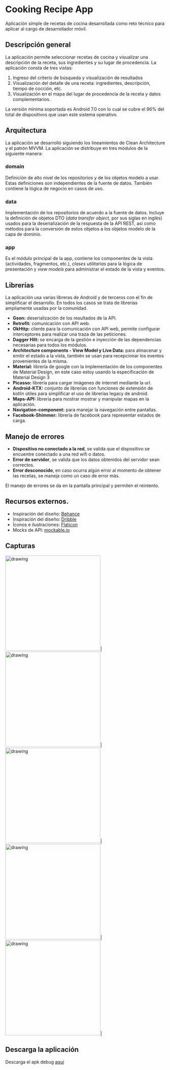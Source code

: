 # Cooking Recipe App

Aplicación simple de recetas de cocina desarrollada como reto técnico para aplicar al cargo de desarrollador móvil.

## Descripción general

La aplicación permite seleccionar recetas de cocina y visualizar una descripción de la receta, sus ingredientes y su lugar de procedencia. La aplicación consta de tres vistas:

1. Ingreso del criterio de búsqueda y visualización de resultados
2. Visualización del detalle de una receta: ingredientes, descripción, tiempo de cocción, etc.
3. Visualización en el mapa del lugar de procedencia de la receta y datos complementarios.

La versión mínima soportada es Android 7.0 con lo cual se cubre el 96% del total de dispositivos que usan este sistema operativo.

## Arquitectura
La aplicación se desarrolló siguiendo los lineamientos de Clean Architecture y el patrón MVVM. La aplicación se distribuye en tres módulos de la siguiente manera:

### domain
Definición de alto nivel de los repositorios y de los objetos modelo a usar. Estas definiciones son independientes de la fuente de datos. También contiene la lógica de negocio en casos de uso.

### data
Implementación de los repositorios de acuerdo a la fuente de datos. Incluye la definición de objetos DTO (*data transfer object*, por sus siglas en inglés) usados para la deserialización de la respuesta de la API REST, así como métodos para la conversión de estos objetos a los objetos modelo de la capa de dominio.

### app
Es el módulo principal de la app, contiene los componentes de la vista (actividades, fragmentos, etc.), *clases utilitarias* para la lógica de presentación y *view models* para administrar el estado de la vista y eventos.


## Librerías
La aplicación usa varias libreras de Android y de terceros con el fin de simplificar el desarrollo. En todos los casos se trata de librerías ampliamente usadas por la comunidad.

* **Gson:** deserialización de los resultados de la API.
* **Retrofit:** comunicación con API web.
* **OkHttp:** cliente para la comunicación con API web, permite configurar interceptores para realizar una traza de las peticiones.
* **Dagger Hilt:** se encarga de la gestión e inyección de las dependencias necesarias para todos los módulos.
* **Architecture components - View Model y Live Data:** para almacenar y emitir el estado a la vista, también se usan para recepcionar los eventos provenientes de la misma.
* **Material:** librería de google con la implementación de los componentes de Material Design, en este caso estoy usando la especificación de Material Design 3
* **Picasso:** librería para cargar imágenes de internet mediante la url.
* **Android-KTX:** conjunto de librerías con funciones de extensión de kotlin útiles para simplificar el uso de librerías legacy de android.
* **Maps-API:** librería para mostrar mostrar y manipular mapas en la aplicación.
* **Navigation-component:** para manejar la navegación entre pantallas.
* **Facebook-Shimmer:** librería de facebook para representar estados de carga.

## Manejo de errores

* **Dispositivo no conectado a la red**, se valida que el dispositivo se encuentre conectado a una red wifi o datos.
* **Error de servidor**, se valida que los datos obtenidos del servidor sean correctos.
* **Error desconocido**, en caso ocurra algún error al momento de obtener las recetas, se maneja como un caso de error más.

El manejo de errores se da en la pantalla principal y permiten el reintento.

## Recursos externos.

* Inspiración del diseño: [Behance](https://www.behance.net/gallery/166732789/Food-Recipe-Mobile-App?tracking_source=search_projects%7Crecipe+app)
* Inspiración del diseño: [Dribble](https://dribbble.com/shots/17501406-Cooking-App)
* Íconos e ilustraciones: [Flaticon](https://www.flaticon.com/packs/food-109?word=ingredients)
* Mocks de API: [mockable.io](https://www.mockable.io/)

## Capturas
<img src="https://github.com/BillyKent/CookingRecipeApp/blob/master/screenshots/main.png" alt="drawing" width="300"/>|
<img src="https://github.com/BillyKent/CookingRecipeApp/blob/master/screenshots/detail.png" alt="drawing" width="300"/>|
<img src="https://github.com/BillyKent/CookingRecipeApp/blob/master/screenshots/map.png" alt="drawing" width="300"/>|
<img src="https://github.com/BillyKent/CookingRecipeApp/blob/master/screenshots/map_detail.png" alt="drawing" width="300"/>|
<img src="https://github.com/BillyKent/CookingRecipeApp/blob/master/screenshots/map_confirmation.png" alt="drawing" width="300"/>|

## Descarga la aplicación
Descarga el apk debug [aquí](https://github.com/BillyKent/CookingRecipeApp/blob/apk/CookingRecipeApkDebug.apk)
